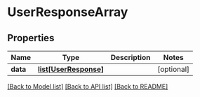 # UserResponseArray

## Properties
Name | Type | Description | Notes
------------ | ------------- | ------------- | -------------
**data** | [**list[UserResponse]**](UserResponse.md) |  | [optional] 

[[Back to Model list]](../README.md#documentation-for-models) [[Back to API list]](../README.md#documentation-for-api-endpoints) [[Back to README]](../README.md)

